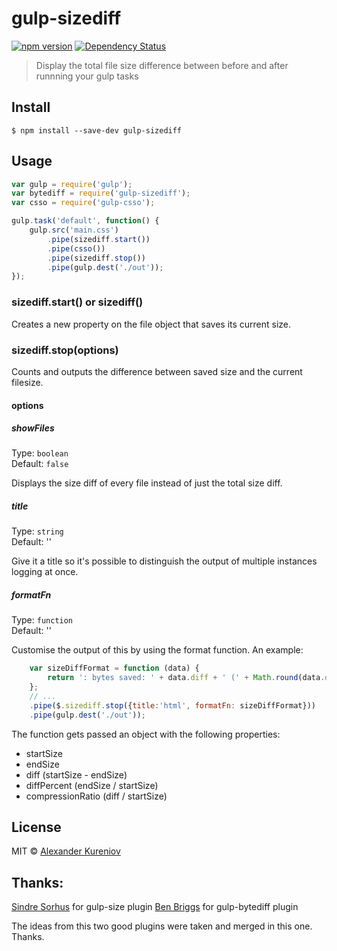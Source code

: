 # gulp-sizediff
[![npm version](https://badge.fury.io/js/gulp-sizediff.svg)](http://badge.fury.io/js/gulp-sizediff)
[![Dependency Status](https://david-dm.org/SkeLLLa/gulp-sizediff.svg)](https://david-dm.org/SkeLLLa/gulp-sizediff)

> Display the total file size difference between before and after runnning your gulp tasks

## Install

```
$ npm install --save-dev gulp-sizediff
```


## Usage

```js
var gulp = require('gulp');
var bytediff = require('gulp-sizediff');
var csso = require('gulp-csso');

gulp.task('default', function() {
    gulp.src('main.css')
        .pipe(sizediff.start())
        .pipe(csso())
        .pipe(sizediff.stop())
        .pipe(gulp.dest('./out'));
});
```
 

### sizediff.start() or sizediff()

Creates a new property on the file object that saves its current size.

### sizediff.stop(options)

Counts and outputs the difference between saved size and the current filesize.

#### options
##### showFiles

Type: `boolean`  
Default: `false`

Displays the size diff of every file instead of just the total size diff.

##### title

Type: `string`  
Default: ''

Give it a title so it's possible to distinguish the output of multiple instances logging at once.

##### formatFn
Type: `function`  
Default: ''

Customise the output of this by using the format function. An example:

```js
	var sizeDiffFormat = function (data) {
		return ': bytes saved: ' + data.diff + ' (' + Math.round(data.diffPercent * 100)  + '%); compression ratio: ' + data.compressionRatio.toFixed(2);
	};
    // ...
    .pipe($.sizediff.stop({title:'html', formatFn: sizeDiffFormat}))
    .pipe(gulp.dest('./out'));
```
The function gets passed an object with the following properties:

* startSize
* endSize
* diff (startSize - endSize)
* diffPercent (endSize / startSize)
* compressionRatio (diff / startSize)

## License

MIT © [Alexander Kureniov](https://bitbucket.org/SkeLLLa/)

## Thanks:
[Sindre Sorhus](https://github.com/sindresorhus/gulp-size/) for gulp-size plugin
[Ben Briggs](https://github.com/ben-eb/gulp-bytediff/) for gulp-bytediff plugin

The ideas from this two good plugins were taken and merged in this one. Thanks.
